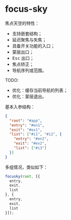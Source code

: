 # focus-sky

焦点天空的特性：

- 支持嵌套结构；
- 延迟聚焦与失焦；
- 具备开关功能的入口；
- 蒙层出口；
- <kbd>Esc</kbd> 出口；
- 焦点矫正；
- 导航序列或范围。

TODO:
- 优化：缓存当前导航的列表；
- 优化：蒙层退出。

基本入参结构：

```json
{
  "root": "#app",
  "entry": "#en1",
  "exit": "#ex1",
  "list": ["#i1", "#i2", {
    "entry": "#en2",
    "exit": "#ex2",
    "list": ["#i3"]
  }]
}
```

多组情况，类似如下：

```javascript
focusky(root, [{
  entry,
  exit,
  list
}, {
  entry,
  exit,
  list
}]);
```